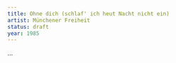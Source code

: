 ```yaml
---
title: Ohne dich (schlaf' ich heut Nacht nicht ein)
artist: Münchener Freiheit
status: draft
year: 1985
---
```


...

